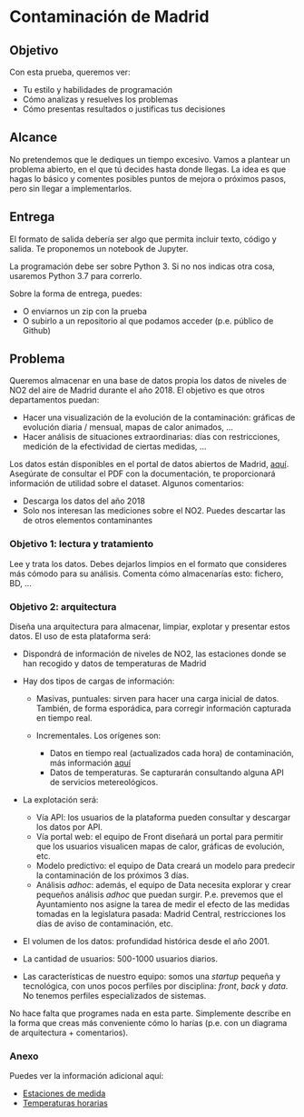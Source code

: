 # Contaminación de Madrid

## Objetivo

Con esta prueba, queremos ver:

* Tu estilo y habilidades de programación
* Cómo analizas y resuelves los problemas
* Cómo presentas resultados o justificas tus decisiones

## Alcance

No pretendemos que le dediques un tiempo excesivo. Vamos a plantear un problema abierto, en el que tú decides hasta donde llegas. La idea es que hagas lo básico y comentes posibles puntos de mejora o próximos pasos, pero sin llegar a implementarlos.

## Entrega

El formato de salida debería ser algo que permita incluir texto, código y salida. Te proponemos un notebook de Jupyter.

La programación debe ser sobre Python 3. Si no nos indicas otra cosa, usaremos Python 3.7 para correrlo.

Sobre la forma de entrega, puedes:

* O enviarnos un zip con la prueba
* O subirlo a un repositorio al que podamos acceder (p.e. público de Github)

## Problema

Queremos almacenar en una base de datos propia los datos de niveles de NO2 del aire de Madrid durante el año 2018. El objetivo es que otros departamentos puedan:

* Hacer una visualización de la evolución de la contaminación: gráficas de evolución diaria / mensual, mapas de calor animados, ...
* Hacer análisis de situaciones extraordinarias: días con restricciones, medición de la efectividad de ciertas medidas, ...

Los datos están disponibles en el portal de datos abiertos de Madrid, [aquí](https://datos.madrid.es/portal/site/egob/menuitem.c05c1f754a33a9fbe4b2e4b284f1a5a0/?vgnextoid=f3c0f7d512273410VgnVCM2000000c205a0aRCRD&vgnextchannel=374512b9ace9f310VgnVCM100000171f5a0aRCRD&vgnextfmt=default). Asegúrate de consultar el PDF con la documentación, te proporcionará información de utilidad sobre el dataset. Algunos comentarios:

* Descarga los datos del año 2018
* Solo nos interesan las mediciones sobre el NO2. Puedes descartar las de otros elementos contaminantes

### Objetivo 1: lectura y tratamiento

Lee y trata los datos. Debes dejarlos limpios en el formato que consideres más cómodo para su análisis. Comenta cómo almacenarías esto: fichero, BD, ...

### Objetivo 2: arquitectura

Diseña una arquitectura para almacenar, limpiar, explotar y presentar estos datos. El uso de esta plataforma será:

* Dispondrá de información de niveles de NO2, las estaciones donde se han recogido y datos de temperaturas de Madrid
* Hay dos tipos de cargas de información:

    * Masivas, puntuales: sirven para hacer una carga inicial de datos. También, de forma esporádica, para corregir información capturada en tiempo real.
    * Incrementales. Los orígenes son:

        * Datos en tiempo real (actualizados cada hora) de contaminación, más información [aquí](https://datos.madrid.es/portal/site/egob/menuitem.c05c1f754a33a9fbe4b2e4b284f1a5a0/?vgnextoid=41e01e007c9db410VgnVCM2000000c205a0aRCRD&vgnextchannel=374512b9ace9f310VgnVCM100000171f5a0aRCRD&vgnextfmt=default)
        * Datos de temperaturas. Se capturarán consultando alguna API de servicios metereológicos.

* La explotación será:

    * Vía API: los usuarios de la plataforma pueden consultar y descargar los datos por API.
    * Vía portal web: el equipo de Front diseñará un portal para permitir que los usuarios visualicen mapas de calor, gráficas de evolución, etc.
    * Modelo predictivo: el equipo de Data creará un modelo para predecir la contaminación de los próximos 3 días.
    * Análisis _adhoc_: además, el equipo de Data necesita explorar y crear pequeños análisis _adhoc_ que puedan surgir. P.e. prevemos que el Ayuntamiento nos asigne la tarea de medir el efecto de las medidas tomadas en la legislatura pasada: Madrid Central, restricciones los días de aviso de contaminación, etc.

* El volumen de los datos: profundidad histórica desde el año 2001.
* La cantidad de usuarios: 500-1000 usuarios diarios.
* Las características de nuestro equipo: somos una _startup_ pequeña y tecnológica, con unos pocos perfiles por disciplina: _front_, _back_ y _data_. No tenemos perfiles especializados de sistemas.

No hace falta que programes nada en esta parte. Simplemente describe en la forma que creas más conveniente cómo lo harías (p.e. con un diagrama de arquitectura + comentarios).

### Anexo

Puedes ver la información adicional aquí:

* [Estaciones de medida](https://gist.github.com/koldLight/533038c852ca0a546da247292b5d9ab9)
* [Temperaturas horarias](https://gist.github.com/koldLight/90577c60ad4267d4df490e6239cebf58)